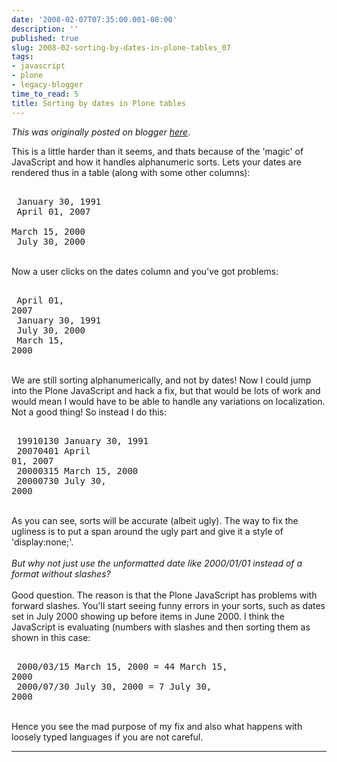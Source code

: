```yaml
---
date: '2008-02-07T07:35:00.001-08:00'
description: ''
published: true
slug: 2008-02-sorting-by-dates-in-plone-tables_07
tags:
- javascript
- plone
- legacy-blogger
time_to_read: 5
title: Sorting by dates in Plone tables
---
```


*This was originally posted on blogger [here](https://pydanny.blogspot.com/2008/02/sorting-by-dates-in-plone-tables_07.html)*.

This is a little harder than it seems, and thats because of the 'magic' of JavaScript and how it handles alphanumeric sorts.    Lets your dates are rendered thus in a table (along with some other columns):<br /><pre><br />  January 30, 1991<br />  April 01, 2007<br />  March 15, 2000<br />  July 30, 2000<br /></pre><br />Now a user clicks on the dates column and you've got problems:<br /><pre><br />  April 01, 2007<br />  January 30, 1991<br />  July 30, 2000<br />  March 15, 2000<br /></pre><br />We are still sorting alphanumerically, and not by dates!  Now I could jump into the Plone JavaScript and hack a fix, but that would be lots of work and would mean I would have to be able to handle any variations on localization.  Not a good thing!  So instead I do this:<br /><pre><br />  19910130 January 30, 1991<br />  20070401 April 01, 2007<br />  20000315 March 15, 2000<br />  20000730 July 30, 2000<br /></pre><br />As you can see, sorts will be accurate (albeit ugly).  The way to fix the ugliness is to put a span around the ugly part and give it a style of 'display:none;'.<br /><br /><span style="font-style: italic;">But why not just use the unformatted date like 2000/01/01 instead of a format without slashes?</span><br /><br />Good question.  The reason is that the Plone JavaScript has problems with forward slashes.  You'll start seeing funny errors in your sorts, such as dates set in July 2000 showing up before items in June 2000.  I think the JavaScript is evaluating (numbers with slashes and then sorting them as shown in this case:<br /><pre><br />  2000/03/15 March 15, 2000 = 44 March 15, 2000<br />  2000/07/30 July 30, 2000  = 7 July 30, 2000<br /></pre><br />Hence you see the mad purpose of my fix and also what happens with loosely typed languages if you are not careful.

---

